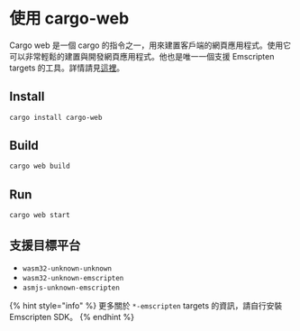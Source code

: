 # 使用 cargo-web

Cargo web 是一個 cargo 的指令之一，用來建置客戶端的網頁應用程式。使用它可以非常輕鬆的建置與開發網頁應用程式。他也是唯一一個支援 Emscripten targets 的工具。詳情請見[這裡](https://github.com/koute/cargo-web)。

## Install

```bash
cargo install cargo-web
```

## Build

```bash
cargo web build
```

## Run

```bash
cargo web start
```

## 支援目標平台

* `wasm32-unknown-unknown`
* `wasm32-unknown-emscripten`
* `asmjs-unknown-emscripten`

{% hint style="info" %}
更多關於 `*-emscripten` targets 的資訊，請自行安裝 Emscripten SDK。
{% endhint %}

